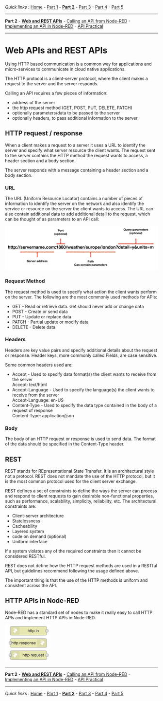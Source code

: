 *Quick links :*
[Home](/README.md) - [Part 1](../part1/README.md) - [**Part 2**](../part2/README.md) - [Part 3](../part3/README.md) - [Part 4](../part4/README.md) - [Part 5](../part5/README.md)
***
**Part 2** - [**Web and REST APIs**](API.md) - [Calling an API from Node-RED](CALLING_API.md) - [Implementing an API in Node-RED](CREATING_API.md) - [API Practical](API_PRACTICAL.md)
***

# Web APIs and REST APIs

Using HTTP based communication is a common way for applications and micro-services to communicate in cloud native applications.

The HTTP protocol is a client-server protocol, where the client makes a request to the server and the server responds.

Calling an API requires a few pieces of information:

- address of the server
- the http request method (GET, POST, PUT, DELETE, PATCH)
- optionally parameters/data to be passed to the server
- optionally headers, to pass additional information to the server

## HTTP request / response

When a client makes a request to a server it uses a URL to identify the server and specify what server resource the client wants.  The request sent to the server contains the HTTP method the request wants to access, a header section and a body section.

The server responds with a message containing a header section and a body section.

### URL

The URL (Uniform Resource Locator) contains a number of pieces of information to identify the server on the network and also identify the service or resource on the server the client wants to access.  The URL can also contain additional data to add additional detail to the request, which can be thought of as parameters to an API call:

![URL parts](image/URL.png)

### Request Method

The request method is used to specify what action the client wants perform on the server.  The following are the most commonly used methods for APIs:

- GET - Read or retrieve data.  Get should never add or change data
- POST - Create or send data
- PUT - Update or replace data
- PATCH - Partial update or modify data
- DELETE - Delete data

### Headers

Headers are key value pairs and specify additional details about the request or response.  Header keys, more commonly called Fields, are case sensitive.

Some common headers used are:

- Accept - Used to specify data format(s) the client wants to receive from the server  
  Accept: text/html
- Accept-Language - Used to specify the language(s) the client wants to receive from the server  
  Accept-Language: en-US
- Content-Type - Used to specify the data type contained in the body of a request of response  
  Content-Type: application/json

### Body

The body of an HTTP request or response is used to send data.  The format of the data should be specified in the Content-Type header.

## REST

REST stands for REpresentational State Transfer.  It is an architectural style not a protocol.  REST does not mandate the use of the HTTP protocol, but it is the most common protocol used for the client server exchange.

REST defines a set of constraints to define the ways the server can process and respond to client requests to gain desirable non-functional properties, such as performance, scalability, simplicity, reliability, etc. The architectural constraints are:

- Client-server architecture
- Statelessness
- Cacheability
- Layered system
- code on demand (optional)
- Uniform interface

If a system violates any of the required constraints then it cannot be considered RESTful.

REST does not define how the HTTP request methods are used in a RESTful API, but guidelines recommend following the usage defined above.

The important thing is that the use of the HTTP methods is uniform and consistent across the API.

## HTTP APIs in Node-RED

Node-RED has a standard set of nodes to make it really easy to call HTTP APIs and implement HTTP APIs in Node-RED.

![http nodes](image/httpNodes.png)

***
**Part 2** - [**Web and REST APIs**](API.md) - [Calling an API from Node-RED](CALLING_API.md) - [Implementing an API in Node-RED](CREATING_API.md) - [API Practical](API_PRACTICAL.md)
***
*Quick links :*
[Home](/README.md) - [Part 1](../part1/README.md) - [**Part 2**](../part2/README.md) - [Part 3](../part3/README.md) - [Part 4](../part4/README.md) - [Part 5](../part5/README.md)
